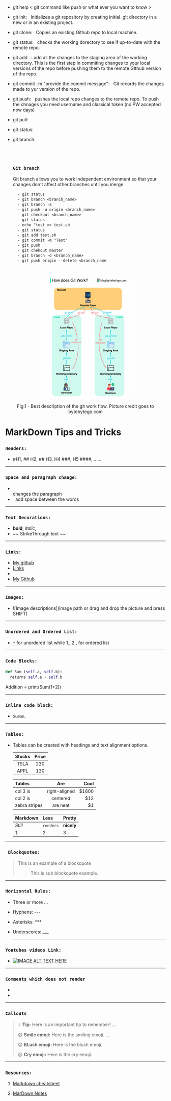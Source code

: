 ### 
- git help < git command like push or what ever you want to know >
- git init:   &nbsp;  Initializes a git repository by creating initial .git directory in a new or in an existing project.
- git clone: &nbsp; Copies an existing Github repo to local machine.
- git status: &nbsp; checks the working dorectory to see if up-to-date with the remote repo. 
- git add . : add all the changes to the staging area of the working directory. This is the first step in commiting changes to your local versions of the repo before pushing them to the remote GIthub version of the repo. 
- git commit -m "provide the commit message": &nbsp; Git records the changes made to yur version of the repo. 
- git push: &nbsp; pushes the local repo changes to the remote repo. To push the chnages you need username and classical token (no PW accepted now days)
- git pull:&nbsp; 
- git status: &nbsp;
- git branch: &nbsp; 
  
  
  <br />
  <br /> 

  
  ### `Git branch`
  Git branch allows you to work independent environment so that your changes don't affect other branches until you merge.

  ```  
    - git status
    - git branch <branch_name>
    - git branch -a
    - git push -u origin <branch_name>
    - git checkout <branch_name>
    - git status
    - echo "test >> test.sh
    - git status
    - git add test.sh
    - git commit -m "Test"
    - git push 
    - git chekout master
    - git branch -d <branch_name>
    - git push origin --delete <branch_name
  ```
 <br />
<p align = "center">
<img src="Git_flow.png"  alt="drawing" width="300"/>
<figcaption align = "center">  Fig.1 - Best description of the git work flow. Picture credit goes to bytebytego.com </figcaption>























# MarkDown Tips and Tricks
###  `Headers:`
 - #H1, ## H2, ## H3, H4 ###, H5 ####, ......
_____________________________________________________________________
  ### `Space and paragraph change:`
- <br />  changes the paragraph
- &nbsp; add space between the words
________________________________________________________________________
### `Text Decorations:`  
- **bold**, *italic*, 
- ~~ StrikeThrough text ~~
________________________________________________________________________
### `Links:`  
- [My github](https://github.com/sumandhamala "Add description if you want")
- [Links](#headers "link to previous place in the documents")
- [Reference link]: https://www.youtube.com/watch?v=ftOBvusMHjQ
-  [My Github][Reference link] 
________________________________________________________________________  
### `Images:`
-  ![Image descriptions](image path or drag and drop the picture and press SHIFT)
________________________________________________________________________  
### `Unordered and Ordered List:` 
- `*` for unordered list while 1., 2., for ordered list

________________________________________________________________________
### `Code Blocks:`
```python (programming language name)
def Sum (self.a, self.b):
  returns self.a + self.b
```
Addition = print(Sum(1+2))
________________________________________________________________________
### `Inline code block:`
- `Suman`. 

________________________________________________________________________
### `Tables:`
-  Tables can be created with headings and text alignment options.

    |Stocks|Price|
    |:---:|:---:|
    |TSLA|230|
    |APPL|130|

    Tables        | Are           | Cool  |
    | ------------- |:-------------:| -----:|
    | col 3 is      | right-aligned | $1600 |
    | col 2 is      | centered      |   $12 |
    | zebra stripes | are neat      |    $1 |

    Markdown | Less | Pretty
    --- | --- | ---
    *Still* | `renders` | **nicely**
    1 | 2 | 3
   
_____________________________________________________________________

### ` Blockquotes:`
> This is an example of a blockquote
>> This is sub blockquote example.
________________________________________________________________________

### `Horizontal Rules:`
- Three or more ...
- Hyphens: ---
- Asterisks: ***
- Underscores: ___
  
  _______________________________________________________________________

### `Youtubes videos Link:`
- [![IMAGE ALT TEXT HERE](http://img.youtube.com/vi/YOUTUBE_VIDEO_ID_HERE/0.jpg)](https://www.youtube.com/watch?v=ftOBvusMHjQ)
_________________________________________________________________________
### `Comments which does not render`
- [This is a hidden comments format.]: #
- <!-- This is commented out. Like the case in HTML. -->
_________________________________________________________________________
### `Callouts`
> :bulb: **Tip:** Here is an important tip to remember! ...
> 
> :smile: **Smile emoji:** Here is the smiling emoji.  ...
> 
> :blush: **BLush emoji:** Here is the blush emoji.
> 
> :cry:  **Cry emoji:** Here is the cry emoji.
________________________________________________________________________
### `Resources:`
  1) [Markdown cheatsheet](https://github.com/adam-p/markdown-here/wiki/Markdown-Cheatsheet#links)

2) [MarDown Notes](https://docs.github.com/en/get-started/writing-on-github/getting-started-with-writing-and-formatting-on-github/basic-writing-and-formatting-syntax)